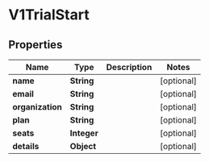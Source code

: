 

# V1TrialStart


## Properties

| Name | Type | Description | Notes |
|------------ | ------------- | ------------- | -------------|
|**name** | **String** |  |  [optional] |
|**email** | **String** |  |  [optional] |
|**organization** | **String** |  |  [optional] |
|**plan** | **String** |  |  [optional] |
|**seats** | **Integer** |  |  [optional] |
|**details** | **Object** |  |  [optional] |



